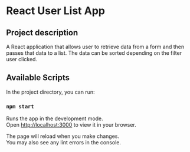 # React User List App

## Project description
A React application that allows user to retrieve data from a form and then passes that data to a list.
The data can be sorted depending on the filter user clicked.

## Available Scripts

In the project directory, you can run:

### `npm start`

Runs the app in the development mode.\
Open [http://localhost:3000](http://localhost:3000) to view it in your browser.

The page will reload when you make changes.\
You may also see any lint errors in the console.

